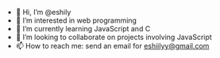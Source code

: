 - 👋 Hi, I’m @eshily
- 👀 I’m interested in web programming 
- 🌱 I’m currently learning JavaScript and C
- 💞️ I’m looking to collaborate on projects involving JavaScript
- 📫 How to reach me: send an email for eshiilyy@gmail.com


